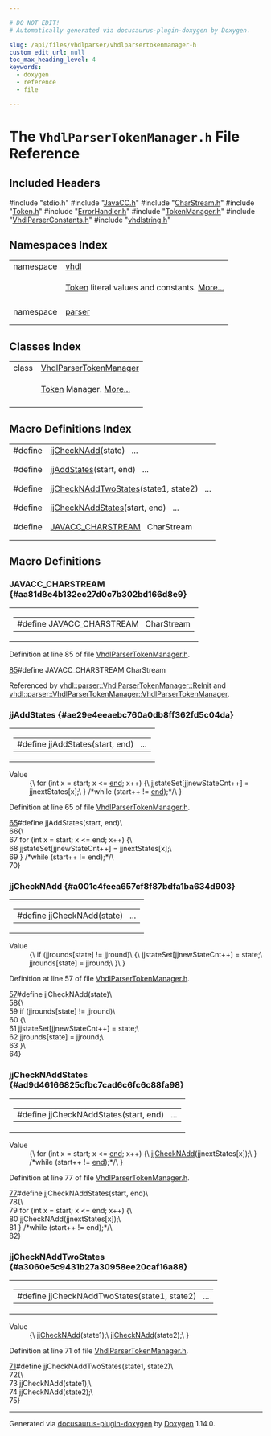 ```yaml
---

# DO NOT EDIT!
# Automatically generated via docusaurus-plugin-doxygen by Doxygen.

slug: /api/files/vhdlparser/vhdlparsertokenmanager-h
custom_edit_url: null
toc_max_heading_level: 4
keywords:
  - doxygen
  - reference
  - file

---
```


<div class="doxyPage">

# The `VhdlParserTokenManager.h` File Reference



## Included Headers

<div class="doxyIncludesList">#include "stdio.h"
#include "<a href="/web-doxygen/docs/api/files/vhdlparser/javacc-h">JavaCC.h</a>"
#include "<a href="/web-doxygen/docs/api/files/vhdlparser/charstream-h">CharStream.h</a>"
#include "<a href="/web-doxygen/docs/api/files/vhdlparser/token-h">Token.h</a>"
#include "<a href="/web-doxygen/docs/api/files/vhdlparser/errorhandler-h">ErrorHandler.h</a>"
#include "<a href="/web-doxygen/docs/api/files/vhdlparser/tokenmanager-h">TokenManager.h</a>"
#include "<a href="/web-doxygen/docs/api/files/vhdlparser/vhdlparserconstants-h">VhdlParserConstants.h</a>"
#include "<a href="/web-doxygen/docs/api/files/vhdlparser/vhdlstring-h">vhdlstring.h</a>"
</div>

## Namespaces Index

<table class="doxyMembersIndex">

<tr class="doxyMemberIndexItem">
<td class="doxyMemberIndexItemType" align="left" valign="top">namespace</td>
<td class="doxyMemberIndexItemName" align="left" valign="top"><a href="/web-doxygen/docs/api/namespaces/vhdl">vhdl</a></td>
</tr>
<tr class="doxyMemberIndexDescription">
<td class="doxyMemberIndexDescriptionLeft"></td>
<td class="doxyMemberIndexDescriptionRight">
<p><a href="/web-doxygen/docs/api/classes/token">Token</a> literal values and constants. <a href="/web-doxygen/docs/api/namespaces/vhdl/#details">More...</a></p>
</td>
</tr>
<tr class="doxyMemberIndexSeparator">
<td class="doxyMemberIndexSeparator" colspan="2"></td>
</tr>

<tr class="doxyMemberIndexItem">
<td class="doxyMemberIndexItemType" align="left" valign="top">namespace</td>
<td class="doxyMemberIndexItemName" align="left" valign="top"><a href="/web-doxygen/docs/api/namespaces/vhdl/parser">parser</a></td>
</tr>
<tr class="doxyMemberIndexDescription">
<td class="doxyMemberIndexDescriptionLeft"></td>
<td class="doxyMemberIndexDescriptionRight">
</td>
</tr>
<tr class="doxyMemberIndexSeparator">
<td class="doxyMemberIndexSeparator" colspan="2"></td>
</tr>

</table>

## Classes Index

<table class="doxyMembersIndex">

<tr class="doxyMemberIndexItem">
<td class="doxyMemberIndexItemType" align="left" valign="top">class</td>
<td class="doxyMemberIndexItemName" align="left" valign="top"><a href="/web-doxygen/docs/api/classes/vhdl/parser/vhdlparsertokenmanager">VhdlParserTokenManager</a></td>
</tr>
<tr class="doxyMemberIndexDescription">
<td class="doxyMemberIndexDescriptionLeft"></td>
<td class="doxyMemberIndexDescriptionRight">
<p><a href="/web-doxygen/docs/api/classes/vhdl/parser/token">Token</a> Manager. <a href="/web-doxygen/docs/api/classes/vhdl/parser/vhdlparsertokenmanager/#details">More...</a></p>
</td>
</tr>
<tr class="doxyMemberIndexSeparator">
<td class="doxyMemberIndexSeparator" colspan="2"></td>
</tr>

</table>

## Macro Definitions Index

<table class="doxyMembersIndex">

<tr class="doxyMemberIndexItem">
<td class="doxyMemberIndexItemType" align="left" valign="top">#define</td>
<td class="doxyMemberIndexItemName" align="left" valign="top"><a href="#a001c4feea657cf8f87bdfa1ba634d903">jjCheckNAdd</a>(state)&nbsp;&nbsp;&nbsp;...</td>
</tr>
<tr class="doxyMemberIndexDescription">
<td class="doxyMemberIndexDescriptionLeft"></td>
<td class="doxyMemberIndexDescriptionRight">
</td>
</tr>
<tr class="doxyMemberIndexSeparator">
<td class="doxyMemberIndexSeparator" colspan="2"></td>
</tr>

<tr class="doxyMemberIndexItem">
<td class="doxyMemberIndexItemType" align="left" valign="top">#define</td>
<td class="doxyMemberIndexItemName" align="left" valign="top"><a href="#ae29e4eeaebc760a0db8ff362fd5c04da">jjAddStates</a>(start, end)&nbsp;&nbsp;&nbsp;...</td>
</tr>
<tr class="doxyMemberIndexDescription">
<td class="doxyMemberIndexDescriptionLeft"></td>
<td class="doxyMemberIndexDescriptionRight">
</td>
</tr>
<tr class="doxyMemberIndexSeparator">
<td class="doxyMemberIndexSeparator" colspan="2"></td>
</tr>

<tr class="doxyMemberIndexItem">
<td class="doxyMemberIndexItemType" align="left" valign="top">#define</td>
<td class="doxyMemberIndexItemName" align="left" valign="top"><a href="#a3060e5c9431b27a30958ee20caf16a88">jjCheckNAddTwoStates</a>(state1, state2)&nbsp;&nbsp;&nbsp;...</td>
</tr>
<tr class="doxyMemberIndexDescription">
<td class="doxyMemberIndexDescriptionLeft"></td>
<td class="doxyMemberIndexDescriptionRight">
</td>
</tr>
<tr class="doxyMemberIndexSeparator">
<td class="doxyMemberIndexSeparator" colspan="2"></td>
</tr>

<tr class="doxyMemberIndexItem">
<td class="doxyMemberIndexItemType" align="left" valign="top">#define</td>
<td class="doxyMemberIndexItemName" align="left" valign="top"><a href="#ad9d46166825cfbc7cad6c6fc6c88fa98">jjCheckNAddStates</a>(start, end)&nbsp;&nbsp;&nbsp;...</td>
</tr>
<tr class="doxyMemberIndexDescription">
<td class="doxyMemberIndexDescriptionLeft"></td>
<td class="doxyMemberIndexDescriptionRight">
</td>
</tr>
<tr class="doxyMemberIndexSeparator">
<td class="doxyMemberIndexSeparator" colspan="2"></td>
</tr>

<tr class="doxyMemberIndexItem">
<td class="doxyMemberIndexItemType" align="left" valign="top">#define</td>
<td class="doxyMemberIndexItemName" align="left" valign="top"><a href="#aa81d8e4b132ec27d0c7b302bd166d8e9">JAVACC_CHARSTREAM</a>&nbsp;&nbsp;&nbsp;CharStream</td>
</tr>
<tr class="doxyMemberIndexDescription">
<td class="doxyMemberIndexDescriptionLeft"></td>
<td class="doxyMemberIndexDescriptionRight">
</td>
</tr>
<tr class="doxyMemberIndexSeparator">
<td class="doxyMemberIndexSeparator" colspan="2"></td>
</tr>

</table>


<div class="doxySectionDef">

## Macro Definitions

### JAVACC\_CHARSTREAM {#aa81d8e4b132ec27d0c7b302bd166d8e9}

<div class="doxyMemberItem">
<div class="doxyMemberProto">
<table class="doxyMemberLabels">
<tr class="doxyMemberLabels">
<td class="doxyMemberLabelsLeft">
<table class="doxyMemberName">
<tr>
<td class="doxyMemberName">#define JAVACC_CHARSTREAM&nbsp;&nbsp;&nbsp;CharStream</td>
</tr>
</table>
</td>
</tr>
</table>
</div>
<div class="doxyMemberDoc">



<p>Definition at line 85 of file <a href="/web-doxygen/docs/api/files/vhdlparser/vhdlparsertokenmanager-h">VhdlParserTokenManager.h</a>.</p>


<div class="doxyProgramListing">

<div class="doxyCodeLine"><span class="doxyLineNumber"><a href="#aa81d8e4b132ec27d0c7b302bd166d8e9">85</a></span><span class="doxyLineContent"><span class="doxyHighlightPreprocessor">#define JAVACC_CHARSTREAM CharStream</span></span></div>

</div>


<p>Referenced by <a href="/web-doxygen/docs/api/classes/vhdl/parser/vhdlparsertokenmanager/#a117f0df3f3675897ccb4a63c63a12721">vhdl::parser::VhdlParserTokenManager::ReInit</a> and <a href="/web-doxygen/docs/api/classes/vhdl/parser/vhdlparsertokenmanager/#a817fc78ccb9d705012d397eacb0805a0">vhdl::parser::VhdlParserTokenManager::VhdlParserTokenManager</a>.</p>

</div>
</div>

### jjAddStates {#ae29e4eeaebc760a0db8ff362fd5c04da}

<div class="doxyMemberItem">
<div class="doxyMemberProto">
<table class="doxyMemberLabels">
<tr class="doxyMemberLabels">
<td class="doxyMemberLabelsLeft">
<table class="doxyMemberName">
<tr>
<td class="doxyMemberName">#define jjAddStates(start, end)&nbsp;&nbsp;&nbsp;...</td>
</tr>
</table>
</td>
</tr>
</table>
</div>
<div class="doxyMemberDoc">



<dl class="doxySectionUser">
<dt>Value</dt>
<dd>
<div class="doxyVerbatim">{\
   for (int x = start; x &lt;= <a href="/web-doxygen/docs/api/files/src/dir-cpp/#ad0550a128905c4e07b633d437992b002">end</a>; x++) {\
      jjstateSet[jjnewStateCnt++] = jjnextStates[x];\
   } /*while (start++ != <a href="/web-doxygen/docs/api/files/src/dir-cpp/#ad0550a128905c4e07b633d437992b002">end</a>);*/\
}
</div>
</dd>
</dl>

<p>Definition at line 65 of file <a href="/web-doxygen/docs/api/files/vhdlparser/vhdlparsertokenmanager-h">VhdlParserTokenManager.h</a>.</p>


<div class="doxyProgramListing">

<div class="doxyCodeLine"><span class="doxyLineNumber"><a href="#ae29e4eeaebc760a0db8ff362fd5c04da">65</a></span><span class="doxyLineContent"><span class="doxyHighlightPreprocessor">#define jjAddStates(start, end)\</span></span></div>
<div class="doxyCodeLine"><span class="doxyLineNumber">66</span><span class="doxyLineContent"><span class="doxyHighlightPreprocessor">{\</span></span></div>
<div class="doxyCodeLine"><span class="doxyLineNumber">67</span><span class="doxyLineContent"><span class="doxyHighlightPreprocessor">   for (int x = start; x &lt;= end; x++) {\</span></span></div>
<div class="doxyCodeLine"><span class="doxyLineNumber">68</span><span class="doxyLineContent"><span class="doxyHighlightPreprocessor">      jjstateSet[jjnewStateCnt++] = jjnextStates[x];\</span></span></div>
<div class="doxyCodeLine"><span class="doxyLineNumber">69</span><span class="doxyLineContent"><span class="doxyHighlightPreprocessor">   } </span><span class="doxyHighlightComment">/*while (start++ != end);*/</span><span class="doxyHighlightPreprocessor">\</span></span></div>
<div class="doxyCodeLine"><span class="doxyLineNumber">70</span><span class="doxyLineContent"><span class="doxyHighlightPreprocessor">}</span></span></div>

</div>

</div>
</div>

### jjCheckNAdd {#a001c4feea657cf8f87bdfa1ba634d903}

<div class="doxyMemberItem">
<div class="doxyMemberProto">
<table class="doxyMemberLabels">
<tr class="doxyMemberLabels">
<td class="doxyMemberLabelsLeft">
<table class="doxyMemberName">
<tr>
<td class="doxyMemberName">#define jjCheckNAdd(state)&nbsp;&nbsp;&nbsp;...</td>
</tr>
</table>
</td>
</tr>
</table>
</div>
<div class="doxyMemberDoc">



<dl class="doxySectionUser">
<dt>Value</dt>
<dd>
<div class="doxyVerbatim">{\
   if (jjrounds[state] != jjround)\
   {\
      jjstateSet[jjnewStateCnt++] = state;\
      jjrounds[state] = jjround;\
   }\
}
</div>
</dd>
</dl>

<p>Definition at line 57 of file <a href="/web-doxygen/docs/api/files/vhdlparser/vhdlparsertokenmanager-h">VhdlParserTokenManager.h</a>.</p>


<div class="doxyProgramListing">

<div class="doxyCodeLine"><span class="doxyLineNumber"><a href="#a001c4feea657cf8f87bdfa1ba634d903">57</a></span><span class="doxyLineContent"><span class="doxyHighlightPreprocessor">#define jjCheckNAdd(state)\</span></span></div>
<div class="doxyCodeLine"><span class="doxyLineNumber">58</span><span class="doxyLineContent"><span class="doxyHighlightPreprocessor">{\</span></span></div>
<div class="doxyCodeLine"><span class="doxyLineNumber">59</span><span class="doxyLineContent"><span class="doxyHighlightPreprocessor">   if (jjrounds[state] != jjround)\</span></span></div>
<div class="doxyCodeLine"><span class="doxyLineNumber">60</span><span class="doxyLineContent"><span class="doxyHighlightPreprocessor">   {\</span></span></div>
<div class="doxyCodeLine"><span class="doxyLineNumber">61</span><span class="doxyLineContent"><span class="doxyHighlightPreprocessor">      jjstateSet[jjnewStateCnt++] = state;\</span></span></div>
<div class="doxyCodeLine"><span class="doxyLineNumber">62</span><span class="doxyLineContent"><span class="doxyHighlightPreprocessor">      jjrounds[state] = jjround;\</span></span></div>
<div class="doxyCodeLine"><span class="doxyLineNumber">63</span><span class="doxyLineContent"><span class="doxyHighlightPreprocessor">   }\</span></span></div>
<div class="doxyCodeLine"><span class="doxyLineNumber">64</span><span class="doxyLineContent"><span class="doxyHighlightPreprocessor">}</span></span></div>

</div>

</div>
</div>

### jjCheckNAddStates {#ad9d46166825cfbc7cad6c6fc6c88fa98}

<div class="doxyMemberItem">
<div class="doxyMemberProto">
<table class="doxyMemberLabels">
<tr class="doxyMemberLabels">
<td class="doxyMemberLabelsLeft">
<table class="doxyMemberName">
<tr>
<td class="doxyMemberName">#define jjCheckNAddStates(start, end)&nbsp;&nbsp;&nbsp;...</td>
</tr>
</table>
</td>
</tr>
</table>
</div>
<div class="doxyMemberDoc">



<dl class="doxySectionUser">
<dt>Value</dt>
<dd>
<div class="doxyVerbatim">{\
   for (int x = start; x &lt;= <a href="/web-doxygen/docs/api/files/src/dir-cpp/#ad0550a128905c4e07b633d437992b002">end</a>; x++) {\
      <a href="#a001c4feea657cf8f87bdfa1ba634d903">jjCheckNAdd</a>(jjnextStates[x]);\
   } /*while (start++ != <a href="/web-doxygen/docs/api/files/src/dir-cpp/#ad0550a128905c4e07b633d437992b002">end</a>);*/\
}
</div>
</dd>
</dl>

<p>Definition at line 77 of file <a href="/web-doxygen/docs/api/files/vhdlparser/vhdlparsertokenmanager-h">VhdlParserTokenManager.h</a>.</p>


<div class="doxyProgramListing">

<div class="doxyCodeLine"><span class="doxyLineNumber"><a href="#ad9d46166825cfbc7cad6c6fc6c88fa98">77</a></span><span class="doxyLineContent"><span class="doxyHighlightPreprocessor">#define jjCheckNAddStates(start, end)\</span></span></div>
<div class="doxyCodeLine"><span class="doxyLineNumber">78</span><span class="doxyLineContent"><span class="doxyHighlightPreprocessor">{\</span></span></div>
<div class="doxyCodeLine"><span class="doxyLineNumber">79</span><span class="doxyLineContent"><span class="doxyHighlightPreprocessor">   for (int x = start; x &lt;= end; x++) {\</span></span></div>
<div class="doxyCodeLine"><span class="doxyLineNumber">80</span><span class="doxyLineContent"><span class="doxyHighlightPreprocessor">      jjCheckNAdd(jjnextStates[x]);\</span></span></div>
<div class="doxyCodeLine"><span class="doxyLineNumber">81</span><span class="doxyLineContent"><span class="doxyHighlightPreprocessor">   } </span><span class="doxyHighlightComment">/*while (start++ != end);*/</span><span class="doxyHighlightPreprocessor">\</span></span></div>
<div class="doxyCodeLine"><span class="doxyLineNumber">82</span><span class="doxyLineContent"><span class="doxyHighlightPreprocessor">}</span></span></div>

</div>

</div>
</div>

### jjCheckNAddTwoStates {#a3060e5c9431b27a30958ee20caf16a88}

<div class="doxyMemberItem">
<div class="doxyMemberProto">
<table class="doxyMemberLabels">
<tr class="doxyMemberLabels">
<td class="doxyMemberLabelsLeft">
<table class="doxyMemberName">
<tr>
<td class="doxyMemberName">#define jjCheckNAddTwoStates(state1, state2)&nbsp;&nbsp;&nbsp;...</td>
</tr>
</table>
</td>
</tr>
</table>
</div>
<div class="doxyMemberDoc">



<dl class="doxySectionUser">
<dt>Value</dt>
<dd>
<div class="doxyVerbatim">{\
   <a href="#a001c4feea657cf8f87bdfa1ba634d903">jjCheckNAdd</a>(state1);\
   <a href="#a001c4feea657cf8f87bdfa1ba634d903">jjCheckNAdd</a>(state2);\
}
</div>
</dd>
</dl>

<p>Definition at line 71 of file <a href="/web-doxygen/docs/api/files/vhdlparser/vhdlparsertokenmanager-h">VhdlParserTokenManager.h</a>.</p>


<div class="doxyProgramListing">

<div class="doxyCodeLine"><span class="doxyLineNumber"><a href="#a3060e5c9431b27a30958ee20caf16a88">71</a></span><span class="doxyLineContent"><span class="doxyHighlightPreprocessor">#define jjCheckNAddTwoStates(state1, state2)\</span></span></div>
<div class="doxyCodeLine"><span class="doxyLineNumber">72</span><span class="doxyLineContent"><span class="doxyHighlightPreprocessor">{\</span></span></div>
<div class="doxyCodeLine"><span class="doxyLineNumber">73</span><span class="doxyLineContent"><span class="doxyHighlightPreprocessor">   jjCheckNAdd(state1);\</span></span></div>
<div class="doxyCodeLine"><span class="doxyLineNumber">74</span><span class="doxyLineContent"><span class="doxyHighlightPreprocessor">   jjCheckNAdd(state2);\</span></span></div>
<div class="doxyCodeLine"><span class="doxyLineNumber">75</span><span class="doxyLineContent"><span class="doxyHighlightPreprocessor">}</span></span></div>

</div>

</div>
</div>

</div>

<hr/>

<p class="doxyGeneratedBy">Generated via <a href="https://github.com/xpack/docusaurus-plugin-doxygen">docusaurus-plugin-doxygen</a> by <a href="https://www.doxygen.nl">Doxygen</a> 1.14.0.</p>

</div>
